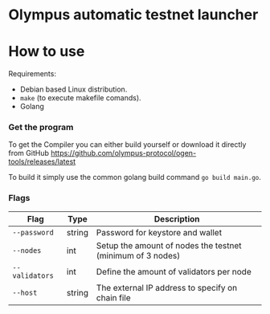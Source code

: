 # Olympus automatic testnet launcher

# How to use

Requirements:

- Debian based Linux distribution.
- `make` (to execute makefile comands).
- Golang

### Get the program

To get the Compiler you can either build yourself or download it directly from GitHub <https://github.com/olympus-protocol/ogen-tools/releases/latest>

To build it simply use the common golang build command `go build main.go`.

### Flags

| Flag        | Type   | Description                                                                |
|-------------|--------|----------------------------------------------------------------------------|
| `--password`    | string | Password for keystore and wallet                              |
| `--nodes`    | int | Setup the amount of nodes the testnet (minimum of 3 nodes)                              |
| `--validators`    | int | Define the amount of validators per node                            |
| `--host`    | string | The external IP address to specify on chain file                           |